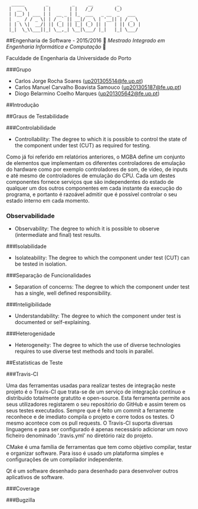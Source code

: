 ```
  _____        _         _     __         _        
 |  __ \      | |       | |   /_/        (_)       
 | |__) | ___ | |  __ _ | |_  ___   _ __  _   ___  
 |  _  / / _ \| | / _` || __|/ _ \ | '__|| | / _ \ 
 | | \ \|  __/| || (_| || |_| (_) || |   | || (_) |
 |_|  \_\\___||_| \__,_| \__|\___/ |_|   |_| \___/ 
 ```
##Engenharia de Software - 2015/2016
:floppy_disk:  *Mestrado Integrado em Engenharia Informática e Computação*   :floppy_disk:

Faculdade de Engenharia da Universidade do Porto

###Grupo
* Carlos Jorge Rocha Soares (up201305514@fe.up.pt)
* Carlos Manuel Carvalho Boavista Samouco (up201305187@fe.up.pt)
* Diogo Belarmino Coelho Marques (up201305642@fe.up.pt)

##Introdução

##Graus de Testabilidade

###Controlabilidade
- Controllability: The degree to which it is possible to control the state of the component under test (CUT) as required for testing.

Como já foi referido em relatórios anteriores, o MGBA define um conjunto de elementos que implementam os diferentes controladores de emulação do hardware como por exemplo controladores de som, de vídeo, de inputs e até mesmo de controladores de emulação do CPU.
 Cada um destes componentes fornece serviços que são independentes do estado de qualquer um dos outros componentes em cada instante da execução do programa, e portanto é razoável admitir que é possível controlar o seu estado interno em cada momento.
 


### Observabilidade
- Observability: The degree to which it is possible to observe (intermediate and final) test results.

###Isolabilidade
- Isolateability: The degree to which the component under test (CUT) can be tested in isolation.

###Separação de Funcionalidades
- Separation of concerns: The degree to which the component under test has a single, well defined responsibility.

###Inteligibilidade
- Understandability: The degree to which the component under test is documented or self-explaining.

###Heterogenidade
- Heterogeneity: The degree to which the use of diverse technologies requires to use diverse test methods and tools in parallel.

##Estatísticas de Teste

###Travis-CI

Uma das ferramentas usadas para realizar testes de integração neste projeto é o Travis-CI que trata-se de um serviço de integração contínuo e distribuido totalmente gratutito e open-source.
Esta ferramenta permite aos seus utilizadores registarem o seu repositório do GitHub e assim terem os seus testes executados. Sempre que é feito um commit a ferramente reconhece e de imediato compila o projeto e corre todos os testes.
O mesmo acontece com os pull requests.
O Travis-CI suporta diversas linguagens e para ser configurado é apenas necessário adicionar um novo ficheiro denominado '.travis.yml' no diretório raiz do projeto.

CMake é uma família de ferramentas que tem como objetivo compilar, testar e organizar software. Para isso é usado um plataforma simples e configurações de um compilador independente.

Qt é um software desenhado para desenhado para desenvolver outros aplicativos de software.

###Coverage

###Bugzilla
